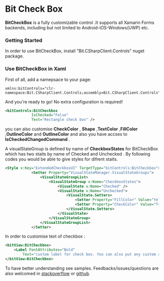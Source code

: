 # Bit Check Box

**BitCheckBox** is a fully customizable control .It supports all Xamarin Forms backends, including but not limited to Android-iOS-Windows(UWP) etc.

### Getting Started

In order to use BitCheckBox, install "Bit.CSharpClient.Controls" nuget package.

### Use BitCheckBox in Xaml

First of all, add a namepsace to your page:

```
xmlns:bitControls="clr-namespace:Bit.CSharpClient.Controls;assembly=Bit.CSharpClient.Controls"
```

And you're ready to go! No extra configuration is required!
```Xml
<bitControls:BitCheckbox
            IsChecked="False"
            Text="Rectangle check box" />
```
you can also customise **CheckColor** , **Shape** ,**TextColor** ,**FillColor** ,**OutlineColor** and **OutlineColor** and also you have accses to **IsCheckedChangedCommand** .

A visualStateGroup is defined by name of **CheckboxStates** for BitCheckBox which has two staits by name of Checked and Unchecked . By following codes you would be able to give styles for difrent staits.

```xml
<Style x:Key="ExtendedCheckboxUI" TargetType="bitControls:BitCheckbox">
            <Setter Property="VisualStateManager.VisualStateGroups">
                <VisualStateGroupList>
                    <VisualStateGroup x:Name="CheckboxStates">
                        <VisualState x:Name="Checked" />
                        <VisualState x:Name="Unchecked">
                            <VisualState.Setters>
                                <Setter Property="FillColor" Value="Yellow" />
                                <Setter Property="CheckColor" Value="Transparent" />
                            </VisualState.Setters>
                        </VisualState>
                    </VisualStateGroup>
                </VisualStateGroupList>
            </Setter>
```
In order to customise text of checkbox :
```xml
<bitView:BitCheckbox>
    <Label FontAttributes="Bold" 
        Text="custom label for check box. You can also put any custom control here!" />
</bitView:BitCheckbox>
```
To have better understanding see samples. Feedbacks/issues/questions are also welcomed in [stackoverflow](http://stackoverflow.com/questions/tagged/bit-framework) or [github](https://github.com/bit-foundation/bit-framework/issues/new?labels=&template=bug_report.md).

